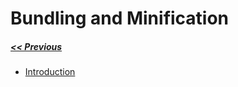# Bundling and Minification
##### [<< Previous](../README.md) 

- [Introduction](https://docs.microsoft.com/en-us/aspnet/mvc/overview/performance/bundling-and-minification)